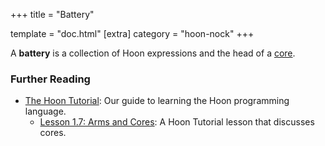 +++
title = "Battery"

template = "doc.html"
[extra]
category = "hoon-nock"
+++

A **battery** is a collection of Hoon expressions and the head of a [core](../core).

### Further Reading

- [The Hoon Tutorial](@/docs/tutorials/hoon/_index.md): Our guide to learning the Hoon programming language.
  - [Lesson 1.7: Arms and Cores](@/docs/tutorials/hoon/arms-and-cores.md): A Hoon Tutorial lesson that discusses cores.
